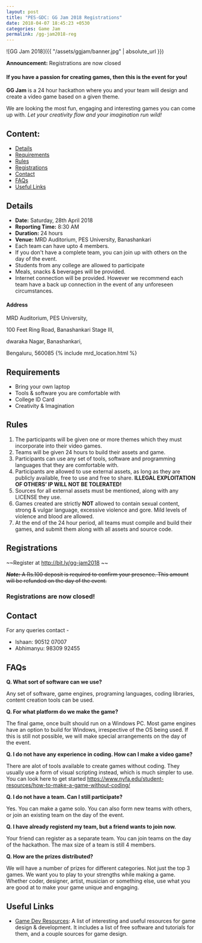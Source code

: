 ```yaml
---
layout: post
title: "PES-GDC: GG Jam 2018 Registrations"
date: 2018-04-07 18:45:23 +0530
categories: Game Jam
permalink: /gg-jam2018-reg
---
```




![GG Jam 2018]({{ "/assets/ggjam/banner.jpg" | absolute_url }})

**Announcement:** Registrations are now closed

#### If you have a passion for creating games, then this is the event for you!

**GG Jam** is a 24 hour hackathon where you and your team will design and create a video game based on a given theme.

We are looking the most fun, engaging and interesting games you can come up with. *Let your creativity flow and your imagination run wild!*

## Content:
- [Details](#details-)
- [Requirements](#requirements-)
- [Rules](#rules-)
- [Registrations](#registrations-)
- [Contact](#contact-)
- [FAQs](#faqs)
- [Useful Links](#useful-links-)

## Details
-  **Date:** Saturday, 28th April 2018
-  **Reporting Time:** 8:30 AM
-  **Duration:** 24 hours
-  **Venue:** MRD Auditorium, PES University, Banashankari
-  Each team can have upto 4 members.
-  If you don't have a complete team, you can join up with others on the day of the event.
-  Students from any college are allowed to participate
-  Meals, snacks & beverages will be  provided.
-  Internet connection will be provided. However we recommend  each team have a back up connection in the event of any unforeseen circumstances.

#### **Address**
MRD Auditorium, PES University, 

100 Feet Ring Road, Banashankari Stage III,

 dwaraka Nagar, Banashankari,
 
 Bengaluru, 560085
{% include mrd_location.html %}



## Requirements
- Bring your own laptop
- Tools & software you are comfortable with
- College ID Card
- Creativity & Imagination

## Rules
1. The participants will be given one or more themes which they must incorporate into their video games.
2. Teams will be given 24 hours to build their assets and game.
3. Participants can use any set of tools, software and programming languages that they are comfortable with.
4. Participants are allowed to use external assets, as long as they are publicly available, free to use and free to share. **ILLEGAL EXPLOITATION OF OTHERS’ IP WILL NOT BE TOLERATED!**
5. Sources for all external assets must be mentioned, along with any LICENSE they use.
6. Games created are strictly **NOT** allowed to contain sexual content, strong & vulgar language, excessive violence and gore. Mild levels of violence and blood are allowed.
7. At the end of the 24 hour period, all teams must compile and build their games, and submit them along with all assets and source code.  

## Registrations
~~Register at http://bit.ly/gg-jam2018 ~~

~~***Note:*** A Rs.100 deposit is required to confirm your presence. This amount will be refunded on the day of the event.~~

### Registrations are now closed!

## Contact
For any queries contact -
* Ishaan: 90512 07007
* Abhimanyu: 98309 92455

## FAQs

**Q. What sort of software can we use?**

Any set of software, game engines, programing languages, coding libraries,  content creation tools can be used.

**Q. For what platform do we make the game?**

The final game, once built should run on a Windows PC. Most game engines have an option to build for Windows, irrespective of the OS being used. If this is still not possible, we will make special arrangements on the day of the event.

**Q. I do not have any experience in coding. How can I make a video game?**

There are alot of tools available to create games without coding. They usually use a form of visual scripting instead, which is much simpler to use.   You can look here to get started <https://www.nyfa.edu/student-resources/how-to-make-a-game-without-coding/>

**Q. I do not have a team. Can I still participate?**
 
Yes. You can make a game solo. You can also form new teams with others, or join an existing team on the day of the event.
 
 **Q. I have already registerd my team, but a friend wants to join now.**
 
 Your friend can register as a separate team. You can join teams on the day of the hackathon. The max size of a team is still 4 members.
 
 **Q. How are the prizes distributed?**
 
 We will have a number of prizes for different categories. Not just the top 3 games. We want you to play to your strengths while making a game. 
 Whether coder, designer, artist,  musician  or something else, use what you are good at to make your game unique and engaging. 
 

## Useful Links
* [Game Dev Resources](https://github.com/xSooDx/Game-Dev-Resources): A list of interesting and useful resources for game design & development. 
It includes a list of free software and tutorials for them, and a couple sources for game design.

